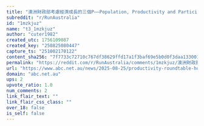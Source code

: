 ```yaml
---
title: "澳洲財政部考慮經濟成長的三個P——Population, Productivity and Participation 人口、生產力和參與度"
subreddit: "r/RunAustralia"
id: "1mzkjuz"
name: "t3_1mzkjuz"
author: "cuter1982"
created_utc: 1756109087
created_key: "250825080447"
capture_ts: "251002170122"
content_sha256: "7f7733c72710c767df38629ffd17a1f3baf69e5b0d0f3daa1330010a62df917a"
permalink: "https://reddit.com/r/RunAustralia/comments/1mzkjuz/澳洲財政部考慮經濟成長的三個ppopulation_productivity_and/"
url: "https://www.abc.net.au/news/2025-08-25/productivity-roundtable-housing/105686096"
domain: "abc.net.au"
ups: 2
upvote_ratio: 1.0
num_comments: 2
link_flair_text: ""
link_flair_css_class: ""
over_18: false
is_self: false
---
```


